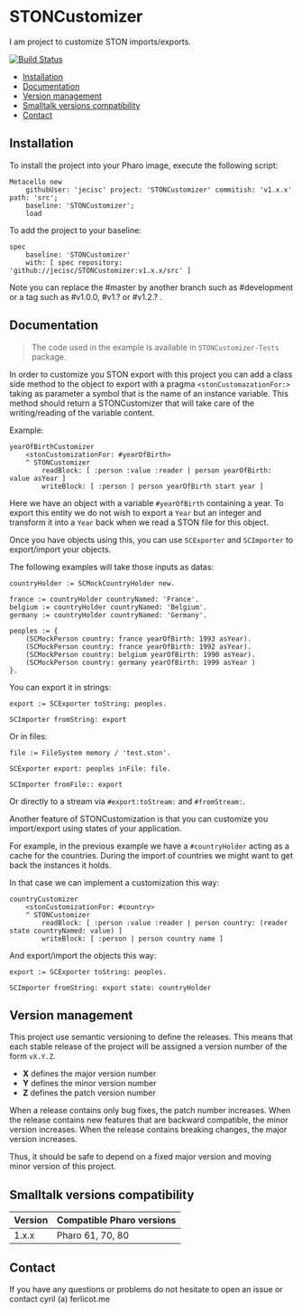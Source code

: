# STONCustomizer

 I am project to customize STON imports/exports.

[![Build Status](https://travis-ci.org/jecisc/STONCustomizer.svg?branch=master)](https://travis-ci.org/jecisc/STONCustomizer)

  - [Installation](#installation)
  - [Documentation](#documentation)
  - [Version management](#version-management)
  - [Smalltalk versions compatibility](#smalltalk-versions-compatibility)
  - [Contact](#contact)

## Installation

To install the project into your Pharo image, execute the following script: 

```Smalltalk
Metacello new
	githubUser: 'jecisc' project: 'STONCustomizer' commitish: 'v1.x.x' path: 'src';
	baseline: 'STONCustomizer';
	load
```

To add the project to your baseline:

```Smalltalk
spec
	baseline: 'STONCustomizer'
	with: [ spec repository: 'github://jecisc/STONCustomizer:v1.x.x/src' ]
```

Note you can replace the #master by another branch such as #development or a tag such as #v1.0.0, #v1.? or #v1.2.? .

## Documentation

> The code used in the example is available in `STONCustomizer-Tests` package.

In order to customize you STON export with this project you can add a class side method to the object to export with a pragma `<stonCustomazationFor:>` taking as parameter a symbol that is the name of an instance variable.
This method should return a STONCustomizer that will take care of the writing/reading of the variable content.

Example: 

```Smalltalk
yearOfBirthCustomizer
	<stonCustomizationFor: #yearOfBirth>
	^ STONCustomizer
		readBlock: [ :person :value :reader | person yearOfBirth: value asYear ]
		writeBlock: [ :person | person yearOfBirth start year ]
```

Here we have an object with a variable `#yearOfBirth` containing a year. To export this entity we do not wish to export a `Year` but an integer and transform it into a `Year` back when we read a STON file for this object.

Once you have objects using this, you can use `SCExporter` and `SCImporter` to export/import your objects.

The following examples will take those inputs as datas:

```Smalltalk
countryHolder := SCMockCountryHolder new.

france := countryHolder countryNamed: 'France'.
belgium := countryHolder countryNamed: 'Belgium'.
germany := countryHolder countryNamed: 'Germany'.

peoples := {
	(SCMockPerson country: france yearOfBirth: 1993 asYear).
	(SCMockPerson country: france yearOfBirth: 1992 asYear).
	(SCMockPerson country: belgium yearOfBirth: 1990 asYear).
	(SCMockPerson country: germany yearOfBirth: 1999 asYear )
}.
```

You can export it in strings:

```Smalltalk
export := SCExporter toString: peoples.

SCImporter fromString: export
```

Or in files:

```Smalltalk
file := FileSystem memory / 'test.ston'.

SCExporter export: peoples inFile: file.

SCImporter fromFile:: export
```

Or directly to a stream via `#export:toStream:` and `#fromStream:`.

Another feature of STONCustomization is that you can customize you import/export using states of your application. 

For example, in the previous example we have a `#countryHolder` acting as a cache for the countries. During the import of countries we might want to get back the instances it holds. 

In that case we can implement a customization this way:

```Smalltalk
countryCustomizer
	<stonCustomizationFor: #country>
	^ STONCustomizer
		readBlock: [ :person :value :reader | person country: (reader state countryNamed: value) ]
		writeBlock: [ :person | person country name ]
```

And export/import the objects this way:

```Smalltalk
export := SCExporter toString: peoples.

SCImporter fromString: export state: countryHolder
```

## Version management 

This project use semantic versioning to define the releases. This means that each stable release of the project will be assigned a version number of the form `vX.Y.Z`. 

- **X** defines the major version number
- **Y** defines the minor version number 
- **Z** defines the patch version number

When a release contains only bug fixes, the patch number increases. When the release contains new features that are backward compatible, the minor version increases. When the release contains breaking changes, the major version increases. 

Thus, it should be safe to depend on a fixed major version and moving minor version of this project.

## Smalltalk versions compatibility

| Version 	| Compatible Pharo versions 	|
|-------------	|---------------------------	|
| 1.x.x       	| Pharo 61, 70, 80		|

## Contact

If you have any questions or problems do not hesitate to open an issue or contact cyril (a) ferlicot.me 
